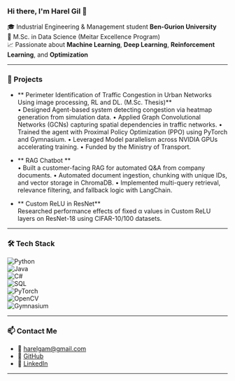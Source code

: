 ### Hi there, I'm Harel Gil 👋

🎓 Industrial Engineering & Management student  **Ben-Gurion University**  
🔬 M.Sc. in Data Science (Meitar Excellence Program)  
📈 Passionate about **Machine Learning**, **Deep Learning**, **Reinforcement Learning**, and **Optimization**  

---

### 🧪 Projects
- ** Perimeter Identification of Traffic Congestion in Urban Networks Using image processing, RL and DL. (M.Sc. Thesis)**  
  •	Designed Agent-based system detecting congestion via heatmap generation from simulation data. 
  •	Applied Graph Convolutional Networks (GCNs) capturing spatial dependencies in traffic networks.
  •	Trained the agent with Proximal Policy Optimization (PPO) using PyTorch and Gymnasium. 
  •	Leveraged Model parallelism across NVIDIA GPUs accelerating training.
  •	Funded by the Ministry of Transport.


- ** RAG Chatbot **  
  •	Built a customer-facing RAG for automated Q&A from company documents.
  •	Automated document ingestion, chunking with unique IDs, and vector storage in ChromaDB.
  •	Implemented multi-query retrieval, relevance filtering, and fallback logic with LangChain.


- ** Custom ReLU in ResNet**  
  Researched performance effects of fixed α values in Custom ReLU layers on ResNet-18 using CIFAR-10/100 datasets.

---

### 🛠️ Tech Stack  
![Python](https://img.shields.io/badge/Python-3776AB?style=for-the-badge&logo=python&logoColor=white)  
![Java](https://img.shields.io/badge/Java-ED8B00?style=for-the-badge&logo=java&logoColor=white)  
![C#](https://img.shields.io/badge/C%23-239120?style=for-the-badge&logo=c-sharp&logoColor=white)  
![SQL](https://img.shields.io/badge/SQL-4479A1?style=for-the-badge&logo=postgresql&logoColor=white)  
![PyTorch](https://img.shields.io/badge/PyTorch-EE4C2C?style=for-the-badge&logo=pytorch&logoColor=white)  
![OpenCV](https://img.shields.io/badge/OpenCV-5C3EE8?style=for-the-badge&logo=opencv&logoColor=white)  
![Gymnasium](https://img.shields.io/badge/Gymnasium-000000?style=for-the-badge)

---

### 📫 Contact Me
- 📧 harelgam@gmail.com  
- 🔗 [GitHub](https://github.com/harelgam)  
- 🔗 [LinkedIn](https://www.linkedin.com/in/harel-gil/)  

---

